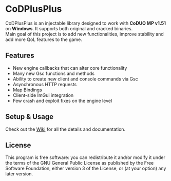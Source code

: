 <h1>CoDPlusPlus</h1>
<div>CoDPlusPlus is an injectable library designed to work with <b>CoDUO MP v1.51</b> on <b>Windows</b>. It supports both original and cracked binaries.</div>
<div>Main goal of this project is to add new functionalities, improve stability and add more QoL features to the game.</div>

<h2>Features</h2>
<ul>
  <li>New engine callbacks that can alter core functionality</li>
  <li>Many new Gsc functions and methods</li>
  <li>Ability to create new client and console commands via Gsc</li>
  <li>Asynchronous HTTP requests</li>
  <li>Map Bindings</li>
  <li>Client-side ImGui integration</li>
  <li>Few crash and exploit fixes on the engine level</li>
</ul>

<h2>Setup & Usage</h2>
<div>Check out the <a href="https://github.com/kartjom/CoDPlusPlus/wiki">Wiki</a> for all the details and documentation.</div>

<h2>License</h2>
<div>This program is free software: you can redistribute it and/or modify it under the terms of the GNU General Public License as published by the Free Software Foundation, either version 3 of the License, or (at your option) any later version.</div>
